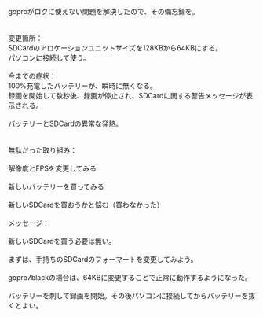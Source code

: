 goproがロクに使えない問題を解決したので、その備忘録を。<br>
<br>        
変更箇所：<br>
SDCardのアロケーションユニットサイズを128KBから64KBにする。<br>
パソコンに接続して使う。<br>
<br>
今までの症状：<br>
100%充電したバッテリーが、瞬時に無くなる。<br>
録画を開始して数秒後、録画が停止され、SDCardに関する警告メッセージが表示される。<br>        
バッテリーとSDCardの異常な発熱。<br>
<br>        
無駄だった取り組み：<br>        
解像度とFPSを変更してみる<br>        
新しいバッテリーを買ってみる<br>        
新しいSDCardを買おうかと悩む（買わなかった）<br>
<br>
メッセージ：<br>        
新しいSDCardを買う必要は無い。<br>        
まずは、手持ちのSDCardのフォーマートを変更してみよう。<br>        
gopro7blackの場合は、64KBに変更することで正常に動作するようになった。<br>        
バッテリーを刺して録画を開始。その後パソコンに接続してからバッテリーを抜くとよい。<br>

